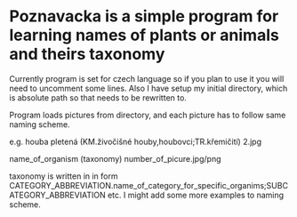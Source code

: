 # Poznavacka is a simple program for learning names of plants or animals and theirs taxonomy

Currently program is set for czech language so if you plan to use it you will need to uncomment some lines.
Also I have setup my initial directory, which is absolute path so that needs to be rewritten to.

Program loads pictures from directory, and each picture has to follow same naming scheme.

e.g. houba pletená (KM.živočišné houby,houbovci;TR.křemičití) 2.jpg

name_of_organism (taxonomy) number_of_picure.jpg/png

taxonomy is written in in form CATEGORY_ABBREVIATION.name_of_category_for_specific_organims;SUBCATEGORY_ABBREVIATION etc.
I might add some more examples to naming scheme.

